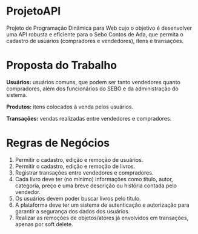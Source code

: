 # ProjetoAPI

Projeto de Programação Dinâmica para Web cujo o objetivo é desenvolver uma API robusta e eficiente para o Sebo Contos de Ada, que permita o cadastro de usuários (compradores e vendedores), itens e transações.

# Proposta do Trabalho

**Usuários:** usuários comuns, que podem ser tanto vendedores quanto compradores, além dos funcionários do SEBO e da administração do sistema.
<br/>

**Produtos:** itens colocados à venda pelos usuários.
<br/>

**Transações:** vendas realizadas entre vendedores e compradores.
<br/>

# Regras de Negócios

1) Permitir o cadastro, edição e remoção de usuários.
2) Permitir o cadastro, edição e remoção de livros.
3) Registrar transações entre vendedores e compradores.
4) Cada livro deve ter (no mínimo) informações como título, autor, categoria, preço e uma breve descrição ou história contada pelo vendedor.
5) Os usuários devem poder buscar livros pelo título.
6) A plataforma deve ter um sistema de autenticação e autorização para garantir a segurança dos dados dos usuários.
7) Realizar as remoções de objetos/atores já envolvidos em transações, apenas por soft delete.


